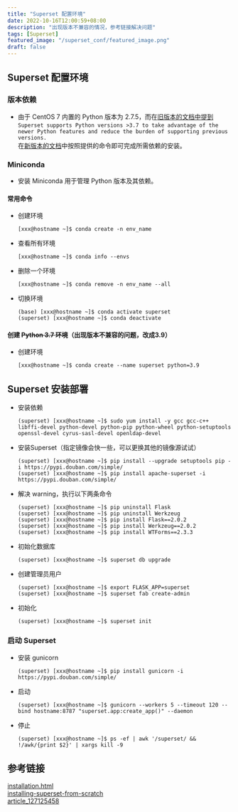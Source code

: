 ```yaml
---
title: "Superset 配置环境"
date: 2022-10-16T12:00:59+08:00
description: "出现版本不兼容的情况，参考链接解决问题"
tags: [Superset]
featured_image: "/superset_conf/featured_image.png"
draft: false
---
```


## Superset 配置环境
### 版本依赖
- 由于 CentOS 7 内置的 Python 版本为 2.7.5，而在[旧版本的文档中提到](https://apache-superset.readthedocs.io/en/latest/installation.html)  
  `Superset supports Python versions >3.7 to take advantage of the newer Python features and reduce the burden of supporting previous versions.`  
在[新版本的文档](https://superset.apache.org/docs/installation/installing-superset-from-scratch)中按照提供的命令即可完成所需依赖的安装。
### Miniconda
- 安装 Miniconda 用于管理 Python 版本及其依赖。
#### 常用命令
- 创建环境  
  ```shell
  [xxx@hostname ~]$ conda create -n env_name
  ```
- 查看所有环境  
  ```shell
  [xxx@hostname ~]$ conda info --envs
  ```
- 删除一个环境  
  ```shell
  [xxx@hostname ~]$ conda remove -n env_name --all
  ```
- 切换环境  
  ```shell
  (base) [xxx@hostname ~]$ conda activate superset
  (superset) [xxx@hostname ~]$ conda deactivate
  ```
#### 创建 ~~Python 3.7 环境~~（出现版本不兼容的问题，改成3.9）
- 创建环境  
  ```shell
  [xxx@hostname ~]$ conda create --name superset python=3.9
  ```
## Superset 安装部署
- 安装依赖  
  ```shell
  (superset) [xxx@hostname ~]$ sudo yum install -y gcc gcc-c++ libffi-devel python-devel python-pip python-wheel python-setuptools openssl-devel cyrus-sasl-devel openldap-devel
  ```
- 安装Superset（指定镜像会快一些，可以更换其他的镜像源试试）  
  ```shell
  (superset) [xxx@hostname ~]$ pip install --upgrade setuptools pip -i https://pypi.douban.com/simple/  
  (superset) [xxx@hostname ~]$ pip install apache-superset -i https://pypi.douban.com/simple/
  ```
- 解决 warning，执行以下两条命令  
  ```shell
  (superset) [xxx@hostname ~]$ pip uninstall Flask  
  (superset) [xxx@hostname ~]$ pip uninstall Werkzeug  
  (superset) [xxx@hostname ~]$ pip install Flask==2.0.2  
  (superset) [xxx@hostname ~]$ pip install Werkzeug==2.0.2  
  (superset) [xxx@hostname ~]$ pip install WTForms==2.3.3
  ```
- 初始化数据库  
  ```shell
  (superset) [xxx@hostname ~]$ superset db upgrade
  ```
- 创建管理员用户  
  ```shell
  (superset) [xxx@hostname ~]$ export FLASK_APP=superset  
  (superset) [xxx@hostname ~]$ superset fab create-admin
  ```
- 初始化  
  ```shell
  (superset) [xxx@hostname ~]$ superset init
  ```
### 启动 Superset
- 安装 gunicorn  
  ```shell
  (superset) [xxx@hostname ~]$ pip install gunicorn -i https://pypi.douban.com/simple/
  ```
- 启动  
  ```shell
  (superset) [xxx@hostname ~]$ gunicorn --workers 5 --timeout 120 --bind hostname:8787 "superset.app:create_app()" --daemon
  ```
- 停止  
  ```shell
  (superset) [xxx@hostname ~]$ ps -ef | awk '/superset/ && !/awk/{print $2}' | xargs kill -9
  ```

## 参考链接
[installation.html](https://apache-superset.readthedocs.io/en/latest/installation.html)  
[installing-superset-from-scratch](https://superset.apache.org/docs/installation/installing-superset-from-scratch)  
[article_127125458](https://blog.csdn.net/weixin_45501045/article/details/127125458)